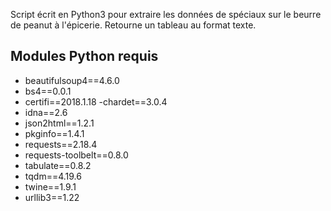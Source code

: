 Script écrit en Python3 pour extraire les données de spéciaux sur le beurre de peanut à l'épicerie. Retourne un tableau au format texte.

## Modules Python requis

- beautifulsoup4==4.6.0
- bs4==0.0.1
- certifi==2018.1.18
 -chardet==3.0.4
- idna==2.6
- json2html==1.2.1
- pkginfo==1.4.1
- requests==2.18.4
- requests-toolbelt==0.8.0
- tabulate==0.8.2
- tqdm==4.19.6
- twine==1.9.1
- urllib3==1.22
